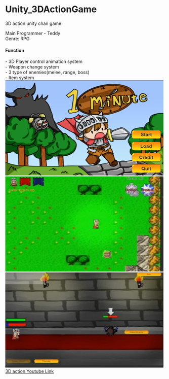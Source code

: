 # Unity_3DActionGame
3D action unity chan game

Main Programmer - Teddy<br>
Genre: RPG<br>
<h4>Function</h4>
- 3D Player control animation system<br>
- Weapon change system<br>
- 3 type of enemies(melee, range, boss)<br>
- Item system<br>

<img src="https://github.com/TeddyUm/Unity_60SecHero/blob/main/1677107066748.jpg" width="500" height="300">
<img src="https://github.com/TeddyUm/Unity_60SecHero/blob/main/1677108325220.jpg" width="500" height="300">
<img src="https://github.com/TeddyUm/Unity_60SecHero/blob/main/1677108458969.jpg" width="500" height="300">
<a href="https://youtu.be/6p-NdHhCz7I">3D action Youtube Link</a>
